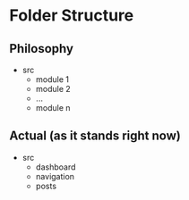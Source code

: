 Folder Structure 
====================

Philosophy
--------------------

- src 
  - module 1
  - module 2
  - ...
  - module n

Actual (as it stands right now)
--------------------

- src
  - dashboard
  - navigation
  - posts